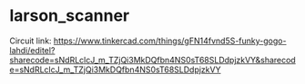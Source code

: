 # larson_scanner
Circuit link:
https://www.tinkercad.com/things/gFN14fvnd5S-funky-gogo-lahdi/editel?sharecode=sNdRLclcJ_m_TZjQi3MkDQfbn4NS0sT68SLDdpjzkVY&sharecode=sNdRLclcJ_m_TZjQi3MkDQfbn4NS0sT68SLDdpjzkVY

